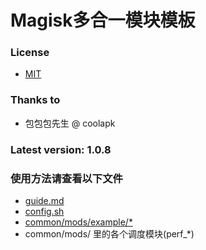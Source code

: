 # Magisk多合一模块模板

### License
- [MIT](LICENSE)

### Thanks to
- 包包包先生 @ coolapk

### Latest version: 1.0.8

### 使用方法请查看以下文件
- [guide.md](guide.md)
- [config.sh](config.sh)
- [common/mods/example/*](common/mods/example/)
- common/mods/ 里的各个调度模块(perf_*)
